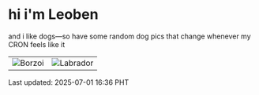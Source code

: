 # hi i'm Leoben

and i like dogs—so have some random dog pics that change whenever my CRON feels like it

|  |  |
|--------|----------|
| ![Borzoi](https://random-dog-vercel.vercel.app/api/random-borzoi?v=1751358985) | ![Labrador](https://random-dog-vercel.vercel.app/api/random-labrador?v=1751358985) |

Last updated: 2025-07-01 16:36 PHT
